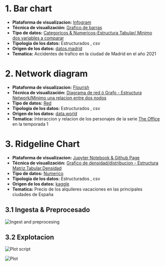 # 1. Bar chart

* **Plataforma de visualizacion:** [Infogram](https://infogram.com/madrid-traffic-accidents-2021-1h8n6m3nzyr5j4x?live)
* **Técnica de visualización:** [Grafico de barras](https://datavizcatalogue.com/methods/bar_chart.html)
* **Tipo de datos:** [Categoricos & Numericos-Estructura Tabular/ Minimo dos variables a comparar](https://www.data-to-viz.com/)
* **Tipologia de los datos:** Estructurados , csv
* **Origen de los datos:** [datos.madrid](https://datos.madrid.es/sites/v/index.jsp?vgnextoid=7c2843010d9c3610VgnVCM2000001f4a900aRCRD&vgnextchannel=374512b9ace9f310VgnVCM100000171f5a0aRCRD)
* **Tematica:** Accidentes de trafico en la ciudad de Madrid en el año 2021

# 2. Network diagram 

* **Plataforma de visualizacion:** [Flourish](https://public.flourish.studio/visualisation/7741938/)
* **Técnica de visualización:** [Diagrama de red ó Grafo - Estructura Network/Minimo una relacion entre dos nodos](https://datavizcatalogue.com/methods/network_diagram.html)
* **Tipo de datos:** [Red](https://www.data-to-viz.com/)
* **Tipologia de los datos:** Estructurados , csv
* **Origen de los datos:** [data.world](https://data.world/abhinavr8/the-office-scripts-dataset)
* **Tematica:** Interaccion y relacion de los personajes de la serie [The Office](https://www.sensacine.com/series/serie-199/temporada-724/reparto/) en la temporada 1

# 3. Ridgeline Chart 

* **Plataforma de visualizacion:** [Jupyter Notebook & Github Page](https://orezzak.github.io/orrezak.github.io/)
* **Técnica de visualización:** [Grafico de densidad/distribucion - Estructura Matriz,Tabular,Densidad](https://www.data-to-viz.com/graph/ridgeline.html)
* **Tipo de datos:** [Numerico](https://www.data-to-viz.com/)
* **Tipologia de los datos:** Estructurados , csv
* **Origen de los datos:** [kaggle](https://www.kaggle.com/datamarket/alojamientos-tursticos)
* **Tematica:** Precio de los alquileres vacaciones en las principales ciudades de España

## 3.1 Ingesta & Preprocesado 

![Ingest and preprocesing](https://user-images.githubusercontent.com/93130320/141484355-09b039b5-83e6-4ea8-8305-84d9fe69dbd7.jpg)

## 3.2 Explotacion

![Plot script](https://user-images.githubusercontent.com/93130320/141484397-670e0a88-04ba-42c1-8212-e7d54a825169.jpg)

![Plot](https://user-images.githubusercontent.com/93130320/141484421-6f26106d-1eb8-4727-bcd3-3b0c87898a99.jpg)
